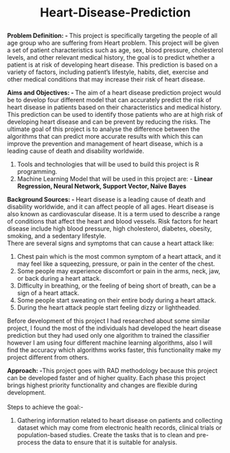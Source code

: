 # <p align="center">Heart-Disease-Prediction</p>

<b>Problem Definition: - </b>This project is specifically targeting the people of all age group who are suffering from Heart problem. This project will be given a set of patient characteristics such as age, sex, blood pressure, cholesterol levels, and other relevant medical history, the goal is to predict whether a patient is at risk of developing heart disease. This prediction is based on a variety of factors, including patient’s lifestyle, habits, diet, exercise and other medical conditions that may increase their risk of heart disease.

<b>Aims and Objectives: - </b>The aim of a heart disease prediction project would be to develop four different model  that can accurately predict the risk of heart disease in patients based on their characteristics and medical history. This prediction can be used to identify those patients who are at high risk of developing heart disease and can be prevent by reducing the risks.
The ultimate goal of this project is to analyse the difference between the algorithms that can predict more accurate results with which this can improve the prevention and management of heart disease, which is a leading cause of death and disability worldwide.
1.	Tools and technologies that will be used to build this project is R programming.
2.	Machine Learning Model that will be used in this project are: -	<b>Linear Regression, Neural Network, Support Vector, Naïve Bayes</b>

<b>Background Sources: - </b>Heart disease is a leading cause of death and disability worldwide, and it can affect people of all ages. Heart disease is also known as cardiovascular disease. It is a term used to describe a range of conditions that affect the heart and blood vessels. Risk factors for heart disease include high blood pressure, high cholesterol, diabetes, obesity, smoking, and a sedentary lifestyle.<br>
There are several signs and symptoms that can cause a heart attack like:
1.	Chest pain which is the most common symptom of a heart attack, and it may feel like a squeezing, pressure, or pain in the center of the chest.
2.	Some people may experience discomfort or pain in the arms, neck, jaw, or back during a heart attack.
3.	Difficulty in breathing, or the feeling of being short of breath, can be a sign of a heart attack.
4.	Some people start sweating on their entire body during a heart attack.
5.	During the heart attack people start feeling dizzy or lightheaded.

Before development of this project I had researched about some similar project, I found the most of the individuals had developed the heart disease prediction but they had used only one algorithm to trained the classifier however I am using four different machine learning algorithms, also I will find the accuracy which algorithms works faster, this functionality make my project different from others. 

<b>Approach: -</b>This project goes with RAD methodology because this project can be developed faster and of higher quality. Each phase this project brings highest priority functionality and changes are flexible during development.<br><br>
Steps to achieve the goal:-
1. Gathering information related to heart disease on patients and collecting dataset which may come from electronic health records, clinical trials or population-based studies. Create the tasks that is to clean and pre-process the data to ensure that it is suitable for analysis.
